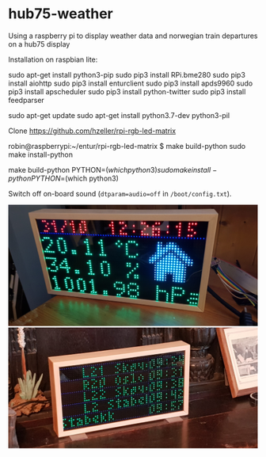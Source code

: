 # hub75-weather
Using a raspberry pi to display weather data and norwegian train departures on a hub75 display

Installation on raspbian lite:

sudo apt-get install python3-pip
sudo pip3 install RPi.bme280
sudo pip3 install aiohttp
sudo pip3 install enturclient
sudo pip3 install apds9960
sudo pip3 install apscheduler
sudo pip3 install python-twitter
sudo pip3 install feedparser

sudo apt-get update
sudo apt-get install python3.7-dev python3-pil

Clone https://github.com/hzeller/rpi-rgb-led-matrix

robin@raspberrypi:~/entur/rpi-rgb-led-matrix $ make build-python
sudo make install-python

make build-python PYTHON=$(which python3)
sudo make install-python PYTHON=$(which python3)

Switch off on-board sound (`dtparam=audio=off` in `/boot/config.txt`).

![](./20191031_132618.jpg)
![](./20200212_091033.jpg)

